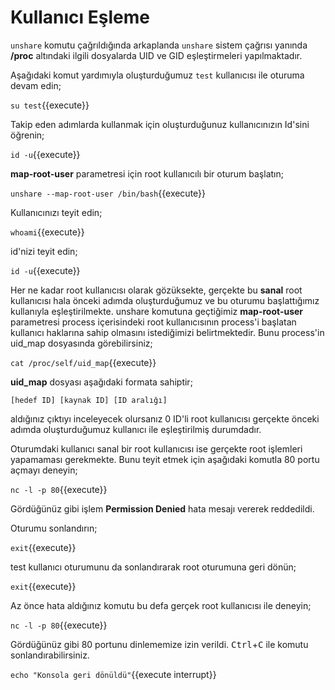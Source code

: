 # Kullanıcı Eşleme

`unshare` komutu çağrıldığında arkaplanda `unshare` sistem çağrısı yanında __/proc__ altındaki ilgili dosyalarda UID ve GID eşleştirmeleri yapılmaktadır.

Aşağıdaki komut yardımıyla oluşturduğumuz `test` kullanıcısı ile oturuma devam edin;

`su test`{{execute}}

Takip eden adımlarda kullanmak için oluşturduğunuz kullanıcınızın Id'sini öğrenin;

`id -u`{{execute}}

**map-root-user** parametresi için root kullanıcılı bir oturum başlatın;

`unshare --map-root-user /bin/bash`{{execute}}

Kullanıcınızı teyit edin;

`whoami`{{execute}}

id'nizi teyit edin;

`id -u`{{execute}}

Her ne kadar root kullanıcısı olarak gözüksekte, gerçekte bu __sanal__ root kullanıcısı hala önceki adımda oluşturduğumuz ve bu oturumu başlattığımız kullanıyla eşleştirilmekte. unshare komutuna geçtiğimiz __map-root-user__ parametresi process içerisindeki root kullanıcısının process'i başlatan kullanıcı haklarına sahip olmasını istediğimizi belirtmektedir. Bunu process'in uid_map dosyasında görebilirsiniz;

`cat /proc/self/uid_map`{{execute}}

**uid_map** dosyası aşağıdaki formata sahiptir;

`[hedef ID] [kaynak ID] [ID aralığı]`

aldığınız çıktıyı inceleyecek olursanız 0 ID'li root kullanıcısı gerçekte önceki adımda oluşturduğumuz kullanıcı ile eşleştirilmiş durumdadır.

Oturumdaki kullanıcı sanal bir root kullanıcısı ise gerçekte root işlemleri yapamaması gerekmekte. Bunu teyit etmek için aşağıdaki komutla 80 portu açmayı deneyin;

`nc -l -p 80`{{execute}}

Gördüğünüz gibi işlem **Permission Denied** hata mesajı vererek reddedildi.

Oturumu sonlandırın;

`exit`{{execute}}

test kullanıcı oturumunu da sonlandırarak root oturumuna geri dönün;

`exit`{{execute}}

Az önce hata aldığınız komutu bu defa gerçek root kullanıcısı ile deneyin;

`nc -l -p 80`{{execute}}

Gördüğünüz gibi 80 portunu dinlememize izin verildi. <kbd>Ctrl</kbd>+<kbd>C</kbd> ile komutu sonlandırabilirsiniz.

`echo "Konsola geri dönüldü"`{{execute interrupt}}
